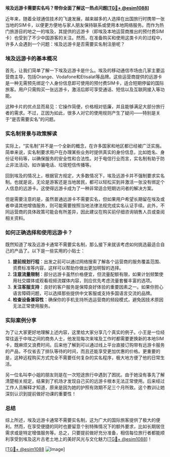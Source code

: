 **埃及远游卡需要实名吗？带你全面了解这一热点问题[[TG💪+ @esim1088](https://t.me/s/esim1088)]**

近年来，随着全球通信技术的飞速发展，越来越多的人选择在出国旅行时携带一张当地的SIM卡，以便更方便地与家人朋友保持联系或使用本地网络服务。而作为热门旅游目的地之一的埃及，其提供的远游卡（即埃及本地运营商推出的预付费SIM卡）也受到了不少中国游客的关注。然而，在准备购买和使用这类卡片的过程中，许多人会遇到一个问题：埃及远游卡是否需要实名制注册呢？

### 埃及远游卡的基本概况

首先，让我们简单了解一下埃及远游卡是什么。埃及的移动通信市场由几家主要运营商主导，包括Orange、Vodafone和Etisalat等品牌。这些运营商提供的远游卡是一种无需预先绑定个人身份信息即可使用的预付费SIM卡，适合短期停留的国际旅客。用户只需购买一张远游卡，激活后即可享受通话、短信以及互联网接入等功能。

这种卡片的优点显而易见：它操作简便，价格相对低廉，并且能够满足大部分旅行者的需求。不过，正因为如此，很多人对它的使用规则产生了疑问——特别是关于“是否需要实名”的问题。

### 实名制背景与政策解读

实际上，“实名制”并不是一个全新的概念，在许多国家和地区都已经被广泛实施。简单来说，实名制要求用户在办理某些业务时提供真实的身份信息，比如姓名、身份证号码等，以确保服务的安全性和合法性。对于电信行业而言，实名制有助于防止非法活动，如诈骗电话、垃圾短信传播等。

回到埃及的情况上，根据官方规定，大多数情况下，埃及远游卡并不强制要求实名制。也就是说，无论是游客还是当地居民，都可以轻松买到并激活一张没有绑定个人信息的远游卡。这使得远游卡成为了一种非常适合短期访问者的解决方案。

但是需要注意的是，虽然普通远游卡不需要实名，但如果用户希望长期留在埃及或者申请其他增值服务，则可能需要按照当地法律法规完成实名认证手续。此外，不同运营商的具体政策可能会有所差异，因此建议在购买前仔细咨询销售人员或查阅相关资料。

### 如何正确选择和使用远游卡？

既然知道了埃及远游卡通常不需要实名制，那么接下来就该考虑如何挑选最适合自己的产品了。以下是一些实用的小贴士：

1. **提前规划行程**：出发之前可以通过网络搜索了解各个运营商的服务覆盖范围、资费标准等内容，这样可以帮助你做出更加明智的选择。
2. **注意流量限制**：部分远游卡虽然价格便宜，但流量配额有限，如果计划频繁使用社交媒体或观看视频流媒体内容，则应优先考虑流量套餐丰富的选项。
3. **关注客服支持**：良好的客户服务是保障良好体验的重要因素之一。如果你担心语言障碍问题，可以选择那些提供中文客服或支持多国语言交流的品牌。
4. **检查设备兼容性**：确保你的手机支持所选运营商的频段模式，避免因技术原因无法正常使用服务。

### 实际案例分享

为了让大家更好地理解上述内容，这里给大家分享几个真实的例子。小王是一位经常往返于中埃之间的商务人士，他发现每次来埃及工作时都需要更换新的本地SIM卡，既麻烦又浪费时间。后来他了解到可以通过线上平台直接订购带有远游卡服务的产品，不仅省去了排队等待的时间，而且还能享受更加优惠的价格。更重要的是，这种远程购买方式完全不需要任何复杂的实名程序，极大地方便了他的日常生活。

另一位名叫李小姐的朋友则是在一次短途旅行中遇到了困扰。由于她没有事先了解清楚相关规定，结果到了机场才发现自己买的远游卡根本无法正常使用。后来经过工作人员解释才知道，原来是因为她的护照有效期不足三个月所致。这个教训让她深刻认识到提前做好功课的重要性！

### 总结

综上所述，埃及远游卡通常不需要实名制，这为广大的国际旅客提供了极大的便利。然而，在享受便捷的同时也要留意个别特殊情况下的额外要求，比如长期居住需求或是特定增值服务等。总之，只要提前做好充分准备，相信每位旅行者都能顺利享受到埃及这片古老土地上的美好风光与文化魅力[[TG💪+ @esim1088](https://t.me/s/esim1088)]！

[[TG💪+ @esim1088](https://t.me/s/esim1088) ![Image](https://i.postimg.cc/4NQfJmqS/Snipaste-2025-05-13-00-14-12.png)]